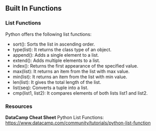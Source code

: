## Built In Functions 

### List Functions 

Python offers the following list functions:

- sort(): Sorts the list in ascending order.
- type(list): It returns the class type of an object.
- append(): Adds a single element to a list.
- extend(): Adds multiple elements to a list.
- index(): Returns the first appearance of the specified value.
- max(list): It returns an item from the list with max value.
- min(list): It returns an item from the list with min value.
- len(list): It gives the total length of the list.
- list(seq): Converts a tuple into a list.
- cmp(list1, list2): It compares elements of both lists list1 and list2.



### Resources 

**DataCamp Cheat Sheet** Python List Functions: https://www.datacamp.com/community/tutorials/python-list-function
